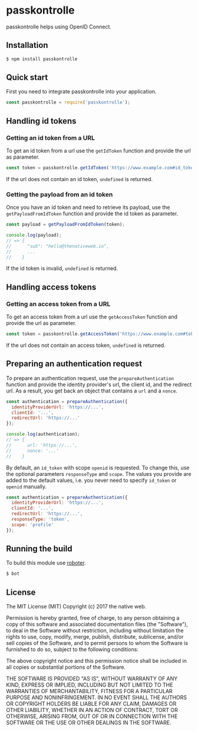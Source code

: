# passkontrolle

passkontrolle helps using OpenID Connect.

## Installation

```bash
$ npm install passkontrolle
```

## Quick start

First you need to integrate passkontrolle into your application.

```javascript
const passkontrolle = require('passkontrolle');
```

## Handling id tokens

### Getting an id token from a URL

To get an id token from a url use the `getIdToken` function and provide the url as parameter.

```javascript
const token = passkontrolle.getIdToken('https://www.example.com#id_token=...');
```

If the url does not contain an id token, `undefined` is returned.

### Getting the payload from an id token

Once you have an id token and need to retrieve its payload, use the `getPayloadFromIdToken` function and provide the id token as parameter.

```javascript
const payload = getPayloadFromIdToken(token);

console.log(payload);
// => {
//      "sub": "hello@thenativeweb.io",
//      ...
//    }
```

If the id token is invalid, `undefined` is returned.

## Handling access tokens

### Getting an access token from a URL

To get an access token from a url use the `getAccessToken` function and provide the url as parameter.

```javascript
const token = passkontrolle.getAccessToken('https://www.example.com#token=...');
```

If the url does not contain an access token, `undefined` is returned.

## Preparing an authentication request

To prepare an authentication request, use the `prepareAuthentication` function and provide the identity provider's url, the client id, and the redirect url. As a result, you get back an object that contains a `url` and a `nonce`.

```javascript
const authentication = prepareAuthentication({
  identityProviderUrl: 'https://...',
  clientId: '...',
  redirectUrl: 'https://...'
});

console.log(authentication);
// => {
//      url: 'https://...',
//      nonce: '...'
//    }
```

By default, an `id_token` with scope `openid` is requested. To change this, use the optional parameters `responseType` and `scope`. The values you provide are added to the default values, i.e. you never need to specify `id_token` or `openid` manually.

```javascript
const authentication = prepareAuthentication({
  identityProviderUrl: 'https://...',
  clientId: '...',
  redirectUrl: 'https://...',
  responseType: 'token',
  scope: 'profile'
});
```

## Running the build

To build this module use [roboter](https://www.npmjs.com/package/roboter).

```bash
$ bot
```

## License

The MIT License (MIT)
Copyright (c) 2017 the native web.

Permission is hereby granted, free of charge, to any person obtaining a copy of this software and associated documentation files (the "Software"), to deal in the Software without restriction, including without limitation the rights to use, copy, modify, merge, publish, distribute, sublicense, and/or sell copies of the Software, and to permit persons to whom the Software is furnished to do so, subject to the following conditions:

The above copyright notice and this permission notice shall be included in all copies or substantial portions of the Software.

THE SOFTWARE IS PROVIDED "AS IS", WITHOUT WARRANTY OF ANY KIND, EXPRESS OR IMPLIED, INCLUDING BUT NOT LIMITED TO THE WARRANTIES OF MERCHANTABILITY, FITNESS FOR A PARTICULAR PURPOSE AND NONINFRINGEMENT. IN NO EVENT SHALL THE AUTHORS OR COPYRIGHT HOLDERS BE LIABLE FOR ANY CLAIM, DAMAGES OR OTHER LIABILITY, WHETHER IN AN ACTION OF CONTRACT, TORT OR OTHERWISE, ARISING FROM, OUT OF OR IN CONNECTION WITH THE SOFTWARE OR THE USE OR OTHER DEALINGS IN THE SOFTWARE.
